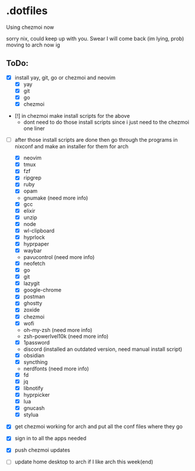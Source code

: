 # .dotfiles

Using chezmoi now

sorry nix, could keep up with you. Swear I will come back (im lying, prob)
moving to arch now ig

## ToDo:

- [x] install yay, git, go or chezmoi and neovim
    - [x] yay
    - [x] git
    - [x] go
    - [x] chezmoi
- [!] in chezmoi make install scripts for the above
    - dont need to do those install scripts since i just need to the chezmoi one liner
- [ ] after those install scripts are done then go through the programs in nixconf and make an installer for them for arch
    - [x] neovim
    - [x] tmux
    - [x] fzf
    - [x] ripgrep
    - [x] ruby
    - [x] opam
    - gnumake (need more info)
    - [x] gcc
    - [x] elixir
    - [x] unzip
    - [x] node
    - [x] wl-clipboard
    - [x] hyprlock
    - [x] hyprpaper
    - [x] waybar
    - pavucontrol (need more info)
    - [x] neofetch
    - [x] go
    - [x] git
    - [x] lazygit
    - [x] google-chrome
    - [x] postman
    - [x] ghostty
    - [x] zoxide
    - [x] chezmoi
    - [x] wofi
    - oh-my-zsh (need more info)
    - zsh-powerlvel10k (need more info)
    - [x] 1password
    - discord (installed an outdated version, need manual install script)
    - [x] obsidian
    - [x] syncthing
    - nerdfonts (need more info)
    - [x] fd
    - [x] jq
    - [x] libnotify
    - [x] hyprpicker
    - [x] lua
    - [x] gnucash
    - [x] stylua

- [x] get chezmoi working for arch and put all the conf files where they go
- [x] sign in to all the apps needed
- [x] push chezmoi updates 
- [ ] update home desktop to arch if I like arch this week(end)

